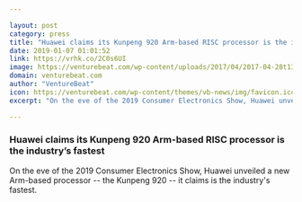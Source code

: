 ```yaml
---

layout: post
category: press
title: "Huawei claims its Kunpeng 920 Arm-based RISC processor is the industry’s fastest"
date: 2019-01-07 01:01:52
link: https://vrhk.co/2C0s6UI
image: https://venturebeat.com/wp-content/uploads/2017/04/2017-04-28t133028z_1_lynxmped3r161_rtroptp_4_huawei-smartphones.jpg?fit=3500%2C2334&strip=all
domain: venturebeat.com
author: "VentureBeat"
icon: https://venturebeat.com/wp-content/themes/vb-news/img/favicon.ico
excerpt: "On the eve of the 2019 Consumer Electronics Show, Huawei unveiled a new Arm-based processor -- the Kunpeng 920 -- it claims is the industry's fastest."

---
```


### Huawei claims its Kunpeng 920 Arm-based RISC processor is the industry’s fastest

On the eve of the 2019 Consumer Electronics Show, Huawei unveiled a new Arm-based processor -- the Kunpeng 920 -- it claims is the industry's fastest.